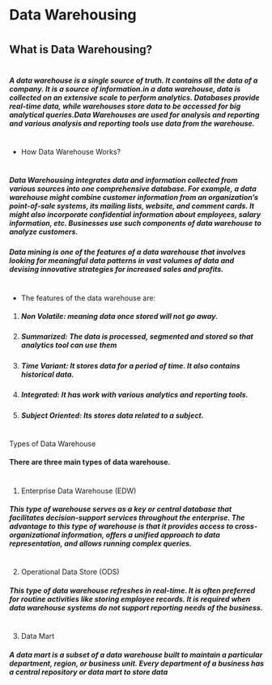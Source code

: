  #            **Data Warehousing**
#
## What is Data Warehousing?
#

#####  A data warehouse is a single source of truth. It contains all the data of a company. It is a source of information.in a data warehouse, data is collected on an extensive scale to perform analytics. Databases provide real-time data, while warehouses store data to be accessed for big analytical queries.Data Warehouses are used for analysis and reporting and various analysis and reporting tools use data from the warehouse.
# 
- How Data Warehouse Works?
# 
##### Data Warehousing integrates data and information collected from various sources into one comprehensive database. For example, a data warehouse might combine customer information from an organization’s point-of-sale systems, its mailing lists, website, and comment cards. It might also incorporate confidential information about employees, salary information, etc. Businesses use such components of data warehouse to analyze customers. 
##### Data mining is one of the features of a data warehouse that involves looking for meaningful data patterns in vast volumes of data and devising innovative strategies for increased sales and profits.  
#
- The features of the data warehouse are:
1. ##### Non Volatile: meaning data once stored will not go away.
2. #####  Summarized: The data is processed, segmented and stored so that analytics tool can use them
3. ##### Time Variant: It  stores data for a period of time. It also contains historical data.
4. ##### Integrated: It has work with various analytics and reporting tools.
5. ##### Subject Oriented: Its stores data related to a subject.
# 
 Types of Data Warehouse

#### There are three main types of data warehouse.
#


1. Enterprise Data Warehouse (EDW)

##### This type of warehouse serves as a key or central database that facilitates decision-support services throughout the enterprise. The advantage to this type of warehouse is that it provides access to cross-organizational information, offers a unified approach to data representation, and allows running complex queries.
#
2.  Operational Data Store (ODS)

##### This type of data warehouse refreshes in real-time. It is often preferred for routine activities like storing employee records. It is required when data warehouse systems do not support reporting needs of the business. 
#
3. Data Mart

##### A data mart is a subset of a data warehouse built to maintain a particular department, region, or business unit. Every department of a business has a central repository or data mart to store data
# 



